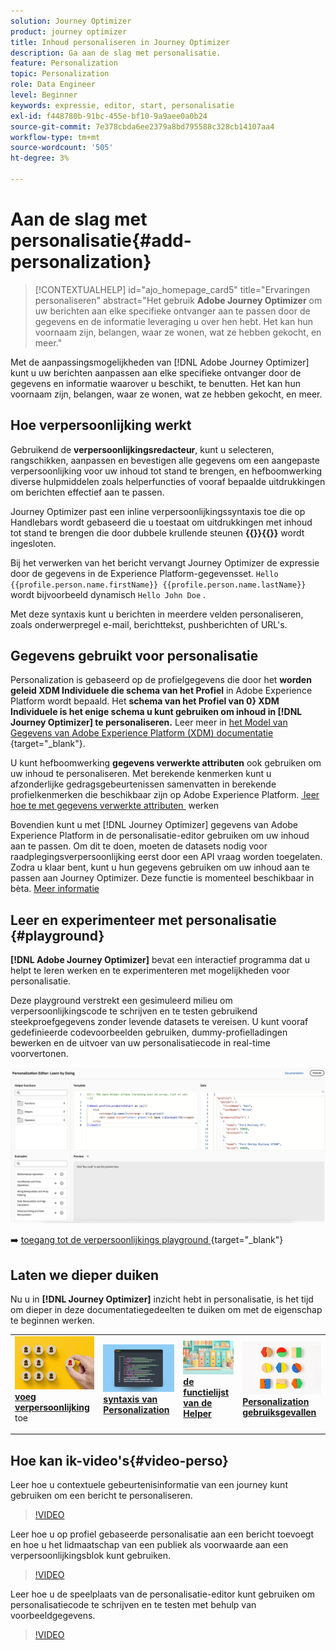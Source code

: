 ```yaml
---
solution: Journey Optimizer
product: journey optimizer
title: Inhoud personaliseren in Journey Optimizer
description: Ga aan de slag met personalisatie.
feature: Personalization
topic: Personalization
role: Data Engineer
level: Beginner
keywords: expressie, editor, start, personalisatie
exl-id: f448780b-91bc-455e-bf10-9a9aee0a0b24
source-git-commit: 7e378cbda6ee2379a8bd795588c328cb14107aa4
workflow-type: tm+mt
source-wordcount: '505'
ht-degree: 3%

---
```


# Aan de slag met personalisatie{#add-personalization}

>[!CONTEXTUALHELP]
>id="ajo_homepage_card5"
>title="Ervaringen personaliseren"
>abstract="Het gebruik **Adobe Journey Optimizer** om uw berichten aan elke specifieke ontvanger aan te passen door de gegevens en de informatie leveraging u over hen hebt. Het kan hun voornaam zijn, belangen, waar ze wonen, wat ze hebben gekocht, en meer."

Met de aanpassingsmogelijkheden van [!DNL Adobe Journey Optimizer] kunt u uw berichten aanpassen aan elke specifieke ontvanger door de gegevens en informatie waarover u beschikt, te benutten. Het kan hun voornaam zijn, belangen, waar ze wonen, wat ze hebben gekocht, en meer.

## Hoe verpersoonlijking werkt

Gebruikend de **verpersoonlijkingsredacteur**, kunt u selecteren, rangschikken, aanpassen en bevestigen alle gegevens om een aangepaste verpersoonlijking voor uw inhoud tot stand te brengen, en hefboomwerking diverse hulpmiddelen zoals helperfuncties of vooraf bepaalde uitdrukkingen om berichten effectief aan te passen.

Journey Optimizer past een inline verpersoonlijkingssyntaxis toe die op Handlebars wordt gebaseerd die u toestaat om uitdrukkingen met inhoud tot stand te brengen die door dubbele krullende steunen **{{}}{{}}** wordt ingesloten.

Bij het verwerken van het bericht vervangt Journey Optimizer de expressie door de gegevens in de Experience Platform-gegevensset. `Hello {{profile.person.name.firstName}} {{profile.person.name.lastName}}` wordt bijvoorbeeld dynamisch `Hello John Doe` .

Met deze syntaxis kunt u berichten in meerdere velden personaliseren, zoals onderwerpregel e-mail, berichttekst, pushberichten of URL&#39;s.

## Gegevens gebruikt voor personalisatie

Personalization is gebaseerd op de profielgegevens die door het **worden geleid XDM Individuele die schema van het Profiel** in Adobe Experience Platform wordt bepaald. Het **schema van het Profiel van 0&rbrace; XDM Individuele is het enige schema u kunt gebruiken om inhoud in [!DNL Journey Optimizer] te personaliseren.** Leer meer in [&#x200B; het Model van Gegevens van Adobe Experience Platform (XDM) documentatie &#x200B;](https://experienceleague.adobe.com/docs/experience-platform/xdm/home.html?lang=nl){target="_blank"}.

U kunt hefboomwerking **gegevens verwerkte attributen** ook gebruiken om uw inhoud te personaliseren. Met berekende kenmerken kunt u afzonderlijke gedragsgebeurtenissen samenvatten in berekende profielkenmerken die beschikbaar zijn op Adobe Experience Platform. [&#x200B; leer hoe te met gegevens verwerkte attributen &#x200B;](../audience/computed-attributes.md) werken

Bovendien kunt u met [!DNL Journey Optimizer] gegevens van Adobe Experience Platform in de personalisatie-editor gebruiken om uw inhoud aan te passen. Om dit te doen, moeten de datasets nodig voor raadplegingsverpersoonlijking eerst door een API vraag worden toegelaten. Zodra u klaar bent, kunt u hun gegevens gebruiken om uw inhoud aan te passen aan Journey Optimizer. Deze functie is momenteel beschikbaar in bèta. [Meer informatie](../personalization/aep-data-perso.md)

## Leer en experimenteer met personalisatie {#playground}

**[!DNL Adobe Journey Optimizer]** bevat een interactief programma dat u helpt te leren werken en te experimenteren met mogelijkheden voor personalisatie.

Deze playground verstrekt een gesimuleerd milieu om verpersoonlijkingscode te schrijven en te testen gebruikend steekproefgegevens zonder levende datasets te vereisen. U kunt vooraf gedefinieerde codevoorbeelden gebruiken, dummy-profielladingen bewerken en de uitvoer van uw personalisatiecode in real-time voorvertonen.

![&#x200B; verpersoonlijkings playground &#x200B;](assets/playground.png)

➡️ [&#x200B; toegang tot de verpersoonlijkings playground &#x200B;](https://experienceleague.adobe.com/nl/apps/journey-optimizer/ajo-personalization){target="_blank"}

## Laten we dieper duiken

Nu u in **[!DNL Journey Optimizer]** inzicht hebt in personalisatie, is het tijd om dieper in deze documentatiegedeelten te duiken om met de eigenschap te beginnen werken.

<table style="table-layout:fixed"><tr style="border: 0;">
<td>
<a href="personalization-build-expressions.md">
<img alt="personalisatie toevoegen" src="assets/do-not-localize/add.png">
</a>
<div>
<a href="personalization-build-expressions.md"><strong> voeg verpersoonlijking </strong></a> toe
</div>
<p>
</td>
<td>
<a href="../personalization/personalization-syntax.md">
<img alt="Lood" src="assets/do-not-localize/syntax.png">
</a>
<div><a href="../personalization/personalization-syntax.md"><strong> syntaxis van Personalization </strong>
</div>
<p>
</td>
<td>
<a href="../personalization/functions/functions.md">
<img alt="Onfrequent" src="assets/do-not-localize/functions.png">
</a>
<div>
<a href="../personalization/functions/functions.md"><strong> de functielijst van de Helper </strong></a>
</div>
<p></td>
<td>
<a href="../personalization/personalization-use-case.md">
<img alt="Onfrequent" src="assets/do-not-localize/uc.png">
</a>
<div>
<a href="../personalization/personalization-use-case.md"><strong> Personalization gebruiksgevallen </strong></a>
</div>
<p></td>
</tr></table>

## Hoe kan ik-video&#39;s{#video-perso}

Leer hoe u contextuele gebeurtenisinformatie van een journey kunt gebruiken om een bericht te personaliseren.

>[!VIDEO](https://video.tv.adobe.com/v/3448140?quality=12&captions=dut)

Leer hoe u op profiel gebaseerde personalisatie aan een bericht toevoegt en hoe u het lidmaatschap van een publiek als voorwaarde aan een verpersoonlijkingsblok kunt gebruiken.

>[!VIDEO](https://video.tv.adobe.com/v/334078?quality=12)

Leer hoe u de speelplaats van de personalisatie-editor kunt gebruiken om personalisatiecode te schrijven en te testen met behulp van voorbeeldgegevens.

>[!VIDEO](https://video.tv.adobe.com/v/3457868?quality=12)
